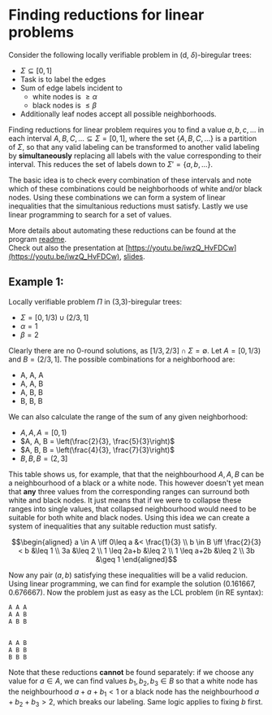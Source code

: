 # Finding reductions for linear problems
Consider the following locally verifiable problem in (d, $`\delta`$)-biregular trees:
- $`\Sigma \subseteq [0,1]`$
- Task is to label the edges
- Sum of edge labels incident to
    - white nodes is $`\geq \alpha`$
    - black nodes is $`\leq \beta`$
- Additionally leaf nodes accept all possible neighborhoods.

Finding reductions for linear problem requires you to find a value $`a, b, c, ...`$ in each interval $`A, B, C, ... \subseteq \Sigma = [0, 1]`$, where the set $`\{A, B, C,...\}`$ is a partition of $`\Sigma`$, so that any valid labeling can be transformed to another valid labeling by **simultaneously** replacing all labels with the value corresponding to their interval. This reduces the set of labels down to $`\Sigma' = \{a, b, ...\}`$.





The basic idea is to check every combination of these intervals and note which of these combinations could be neighborhoods of white and/or black nodes. Using these combinations we can form a system of linear inequalities that the simultanious reductions must satisfy. Lastly we use linear programming to search for a set of values.

More details about automating these reductions can be found at the program [readme](linear_reductor/README.md). <br>
Check out also the presentation at [https://youtu.be/iwzQ_HvFDCw](https://youtu.be/iwzQ_HvFDCw), [slides](Infinite_LCLs.pdf).
## Example 1:

Locally verifiable problem $`\Pi`$ in (3,3)-biregular trees:
- $`\Sigma = [0, 1/3) \cup (2/3, 1]`$
- $`\alpha = 1`$
- $`\beta = 2`$

Clearly there are no 0-round solutions, as $`[1/3, 2/3] \cap \Sigma = \emptyset`$. Let $`A= [0, 1/3)`$ and $`B= (2/3, 1]`$. The possible combinations for a neighborhood are:

- A, A, A 
- A, A, B 
- A, B, B 
- B, B, B

We can also calculate the range of the sum of any given neighborhood:

- $`A, A, A = \left[0, 1 \right)`$
- $`A, A, B = \left(\frac{2}{3}, \frac{5}{3}\right)`$
- $`A, B, B = \left(\frac{4}{3}, \frac{7}{3}\right)`$
- $`B, B, B = \left(2, 3\right]`$

This table shows us, for example, that that the neighbourhood $`A, A, B`$ can be a neighbourhood of a black or a white node. This however doesn't yet mean that **any** three values from the corresponding ranges can surround both white and black nodes. It just means that if we were to collapse these ranges into single values, that collapsed neighbourhood would need to be suitable for both white and black nodes. Using this idea we can create a system of inequalities that any suitable reduction must satisfy.

```math
\begin{aligned}

a \in A \iff 0\leq a &< \frac{1}{3} \\
b \in B \iff \frac{2}{3} < b &\leq 1 \\
3a &\leq 2 \\
1 \leq 2a+b  &\leq 2 \\
1 \leq a+2b &\leq 2 \\
3b &\geq 1
\end{aligned}
```
Now any pair $`(a,b)`$ satisfying these inequalities will be a valid reducion. Using linear programming, we can find for example the solution $`(0.161667, 0.676667)`$. Now the problem just as easy as the LCL problem (in RE syntax):
```
A A A
A A B
A B B


A A B
A B B
B B B
```

Note that these reductions **cannot** be found separately: if we choose any value for $`a\in A`$, we can find values $`b_1, b_2, b_3 \in B`$ so that a white node has the neighbourhood $`a+a+b_1<1`$ or a black node has the neighbourhood $`a+b_2+b_3>2`$, which breaks our labeling. Same logic applies to fixing $`b`$ first.
